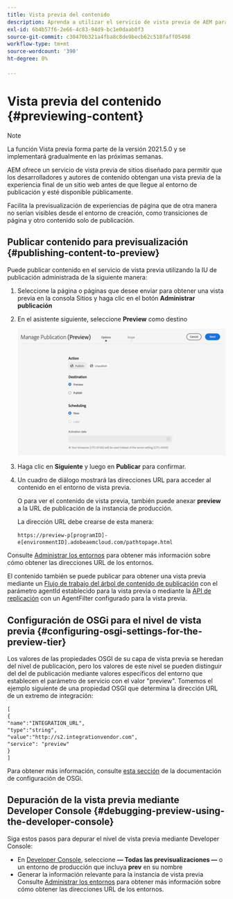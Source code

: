 ```yaml
---
title: Vista previa del contenido
description: Aprenda a utilizar el servicio de vista previa de AEM para obtener una vista previa del contenido antes de publicarlo.
exl-id: 6b4b57f6-2e66-4c83-94d9-bc1e0daab0f3
source-git-commit: c30470b321a4fba8c8de9becb62c518faff05498
workflow-type: tm+mt
source-wordcount: '390'
ht-degree: 0%

---
```


# Vista previa del contenido {#previewing-content}

>[!NOTE]
>
>La función Vista previa forma parte de la versión 2021.5.0 y se implementará gradualmente en las próximas semanas.

AEM ofrece un servicio de vista previa de sitios diseñado para permitir que los desarrolladores y autores de contenido obtengan una vista previa de la experiencia final de un sitio web antes de que llegue al entorno de publicación y esté disponible públicamente.

Facilita la previsualización de experiencias de página que de otra manera no serían visibles desde el entorno de creación, como transiciones de página y otro contenido solo de publicación.

## Publicar contenido para previsualización {#publishing-content-to-preview}

Puede publicar contenido en el servicio de vista previa utilizando la IU de publicación administrada de la siguiente manera:

1. Seleccione la página o páginas que desee enviar para obtener una vista previa en la consola Sitios y haga clic en el botón **Administrar publicación**
1. En el asistente siguiente, seleccione **Preview** como destino

   ![publicación gestionada](/help/sites-cloud/authoring/assets/previewmanagedpublication.png)

1. Haga clic en **Siguiente** y luego en **Publicar** para confirmar.

1. Un cuadro de diálogo mostrará las direcciones URL para acceder al contenido en el entorno de vista previa.

   O para ver el contenido de vista previa, también puede anexar **preview** a la URL de publicación de la instancia de producción.

   La dirección URL debe crearse de esta manera:

   ```
   https://preview-p[programID]-e[environmentID].adobeaemcloud.com/pathtopage.html
   ```

Consulte [Administrar los entornos](https://experienceleague.adobe.com/docs/experience-manager-cloud-manager/using/how-to-use/manage-your-environment.html?lang=en) para obtener más información sobre cómo obtener las direcciones URL de los entornos.

El contenido también se puede publicar para obtener una vista previa mediante un [Flujo de trabajo del árbol de contenido de publicación](/help/operations/replication.md#publish-content-tree-workflow) con el parámetro agentId establecido para la vista previa o mediante la [API de replicación](/help/operations/replication.md#replication-api) con un AgentFilter configurado para la vista previa.

## Configuración de OSGi para el nivel de vista previa {#configuring-osgi-settings-for-the-preview-tier}

Los valores de las propiedades OSGI de su capa de vista previa se heredan del nivel de publicación, pero los valores de este nivel se pueden distinguir del del de publicación mediante valores específicos del entorno que establecen el parámetro de servicio con el valor &quot;preview&quot;. Tomemos el ejemplo siguiente de una propiedad OSGI que determina la dirección URL de un extremo de integración:

```
[
{
"name":"INTEGRATION_URL",
"type":"string",
"value":"http://s2.integrationvendor.com",
"service": "preview"
}
]
```

Para obtener más información, consulte [esta sección](/help/implementing/deploying/configuring-osgi.md#author-vs-publish-configuration) de la documentación de configuración de OSGi.

## Depuración de la vista previa mediante Developer Console {#debugging-preview-using-the-developer-console}

Siga estos pasos para depurar el nivel de vista previa mediante Developer Console:

* En [Developer Console](/help/implementing/developing/introduction/development-guidelines.md#aem-as-a-cloud-service-development-tools), seleccione **— Todas las previsualizaciones —** o un entorno de producción que incluya **prev** en su nombre
* Generar la información relevante para la instancia de vista previa
Consulte [Administrar los entornos](https://experienceleague.adobe.com/docs/experience-manager-cloud-manager/using/how-to-use/manage-your-environment.html?lang=en) para obtener más información sobre cómo obtener las direcciones URL de los entornos.
